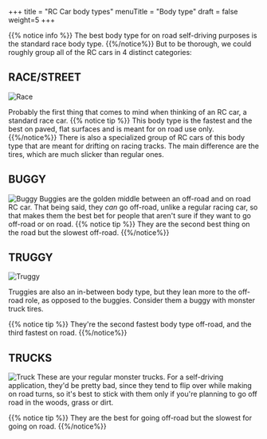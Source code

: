 +++
title = "RC Car body types"
menuTitle = "Body type"
draft = false
weight=5
+++

{{% notice info %}}
The best body type for on road self-driving purposes is the standard race body type. 
{{%/notice%}}
But to be thorough, we could roughly group all of the RC cars in 4 distinct categories:

## **RACE/STREET**

![Race](/images/rc_car/race.png)

Probably the first thing that comes to mind when thinking of an RC car, a standard race car. 
{{% notice tip %}}
This body type is the fastest and the best on paved, flat surfaces and is meant for on road use only.
{{%/notice%}}
There is also a specialized group of RC cars of this body type that are meant for drifting on racing tracks. The main difference are the tires, which are much slicker than regular ones.

## **BUGGY**

![Buggy](/images/rc_car/buggy.png)
Buggies are the golden middle between an off-road and on road RC car. That being said, they *can* go off-road, unlike a regular racing car, so that makes them the best bet for people that aren't sure if they want to go off-road or on road.
{{% notice tip %}}
They are the second best thing on the road but the slowest off-road. 
{{%/notice%}}

## TRUGGY

![Truggy](/images/rc_car/truggy.png)

Truggies are also an in-between body type, but they lean more to the off-road role, as opposed to the buggies. Consider them a buggy with monster truck tires. 

{{% notice tip %}}
They're the second fastest body type off-road, and the third fastest on road.
{{%/notice%}}
## TRUCKS

![Truck](/images/rc_car/truck.png)
These are your regular monster trucks. For a self-driving application, they'd be pretty bad, since they tend to flip over while making on road turns, so it's best to stick with them only if you're planning to go off road in the woods, grass or dirt. 

{{% notice tip %}}
They are the best for going off-road but the slowest for going on road. 
{{%/notice%}}
